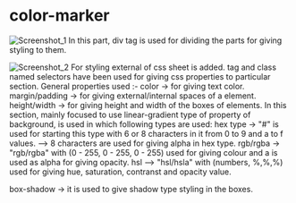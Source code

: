 # color-marker

![Screenshot_1](https://github.com/Shikhasharma06/color-marker/assets/135316685/d8b5c9c4-51da-4955-a176-474246f10b1a)
In this part, div tag is used for dividing the parts for giving styling to them.



![Screenshot_2](https://github.com/Shikhasharma06/color-marker/assets/135316685/d6ac78da-e46a-4d63-b06d-bc51adbda580)
For styling external of css sheet is added. tag and class named selectors have been used for giving css properties to particular section. General properties used :-
color -> for giving text color. margin/padding -> for giving external/internal spaces of a element. height/width -> for giving height and width of the boxes of elements.
In this section, mainly focused to use linear-gradient type of property of background, is used in which following types are used:
hex type -> "#" is used for starting this type with 6 or 8 characters in it from 0 to 9 and a to f values.
--> 8 characters are used for giving alpha in hex type.
rgb/rgba -> "rgb/rgba" with (0 - 255, 0 - 255, 0 - 255) used for giving colour and a is used as alpha for giving opacity.
hsl --> "hsl/hsla" with (numbers, %,%,%) used for giving hue, saturation, contranst and opacity value.

box-shadow -> it is used to give shadow type styling in the boxes.
